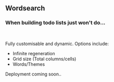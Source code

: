 ## Wordsearch

### When building todo lists just won't do...
<br/>

Fully customisable and dynamic. Options include:

- Infinite regeneration
- Grid size (Total columns/cells)
- Words/Themes

Deployment coming soon..

